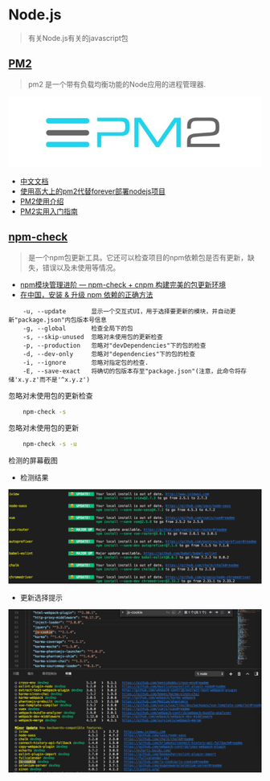 # Node.js
> 有关Node.js有关的javascript包

## [PM2](http://pm2.keymetrics.io/)

> pm2 是一个带有负载均衡功能的Node应用的进程管理器.

![](/static/images/pm2-logo.jpg)

* [中文文档](https://doc.webpack-china.org/concepts/)
* [使用高大上的pm2代替forever部署nodejs项目](http://www.jianshu.com/p/fdc12d82b661)
* [PM2使用介绍](https://segmentfault.com/a/1190000002539204)
* [PM2实用入门指南](https://www.cnblogs.com/chyingp/p/pm2-documentation.html)

## [npm-check](https://github.com/dylang/npm-check)

> 是一个npm包更新工具。它还可以检查项目的npm依赖包是否有更新，缺失，错误以及未使用等情况。

* [npm模块管理进阶 — npm-check + cnpm 构建完美的包更新环境](https://segmentfault.com/a/1190000011085967)
* [在中国，安装 & 升级 npm 依赖的正确方法](https://cnodejs.org/topic/581d96d5bb9452c9052e7b58)

```text
    -u, --update       显示一个交互式UI，用于选择要更新的模块，并自动更新"package.json"内包版本号信息
    -g, --global       检查全局下的包
    -s, --skip-unused  忽略对未使用包的更新检查
    -p, --production   忽略对"devDependencies"下的包的检查
    -d, --dev-only     忽略对"dependencies"下的包的检查
    -i, --ignore       忽略对指定包的检查.
    -E, --save-exact   将确切的包版本存至"package.json"(注意，此命令将存储'x.y.z'而不是'^x.y.z')
```

忽略对未使用包的更新检查

```sh
    npm-check -s
```

忽略对未使用包的更新

```sh
    npm-check -s -u
```

检测的屏幕截图

* 检测结果

![](/static/images/screen/QQ20171124-114924@2x.png)

* 更新选择提示

![](/static/images/screen/QQ20171124-115402@2x.png)